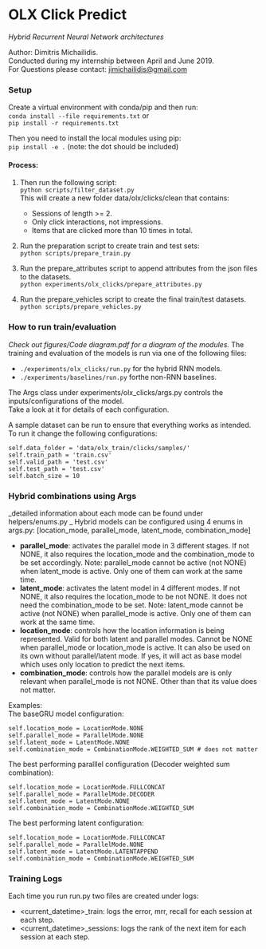# OLX Click Predict
_Hybrid Recurrent Neural Network architectures_

Author: Dimitris Michailidis.  
Conducted during my internship between April and June 2019.  
For Questions please contact: jimichailidis@gmail.com

### Setup
Create a virtual environment with conda/pip and then run:  
`conda install --file requirements.txt` or  
`pip install -r requirements.txt`

Then you need to install the local modules using pip:  
`pip install -e .` (note: the dot should be included)

#### Process:
1.  Then run the following script:  
`python scripts/filter_dataset.py`  
This will create a new folder data/olx/clicks/clean that contains:
    - Sessions of length >= 2.
    - Only click interactions, not impressions.
    - Items that are clicked more than 10 times in total.

2. Run the preparation script to create train and test sets:  
`python scripts/prepare_train.py`

3. Run the prepare_attributes script to append attributes from the json files to the datasets.  
`python experiments/olx_clicks/prepare_attributes.py`
4. Run the prepare_vehicles script to create the final train/test datasets.  
`python scripts/prepare_vehicles.py`

### How to run train/evaluation
_Check out figures/Code diagram.pdf for a diagram of the modules._
The training and evaluation of the models is run via one of the following files:

- `./experiments/olx_clicks/run.py` for the hybrid RNN models.
- `./experiments/baselines/run.py` forthe non-RNN baselines.

The Args class under experiments/olx_clicks/args.py controls the inputs/configurations of the model.  
Take a look at it for details of each configuration.

A sample dataset can be run to ensure that everything works as intended. To run it change the following configurations:  
~~~~
self.data_folder = 'data/olx_train/clicks/samples/'
self.train_path = 'train.csv'
self.valid_path = 'test.csv'
self.test_path = 'test.csv'
self.batch_size = 10
~~~~

### Hybrid combinations using Args
_detailed information about each mode can be found under helpers/enums.py  _
Hybrid models can be configured using 4 enums in args.py: [location_mode, parallel_mode, latent_mode, combination_mode]
  
- **parallel_mode**: activates the parallel mode in 3 different stages. If not NONE, it also requires the location_mode and the combination_mode to be set accordingly. Note: parallel_mode cannot be active (not NONE) when latent_mode is active. Only one of them can work at the same time. 
- **latent_mode**: activates the latent model in 4 different modes. If not NONE, it also requires the location_mode to be not NONE. It does not need the combination_mode to be set. Note: latent_mode cannot be active (not NONE) when parallel_mode is active. Only one of them can work at the same time.
- **location_mode**: controls how the location information is being represented. Valid for both latent and parallel modes. Cannot be NONE when parallel_mode or location_mode is active. It can also be used on its own without parallel/latent mode. If yes, it will act as base model which uses only location to predict the next items.
- **combination_mode**: controls how the parallel models are is only relevant when parallel_mode is not NONE. Other than that its value does not matter.

Examples:  
The baseGRU model configuration:
~~~
self.location_mode = LocationMode.NONE
self.parallel_mode = ParallelMode.NONE
self.latent_mode = LatentMode.NONE
self.combination_mode = CombinationMode.WEIGHTED_SUM # does not matter
~~~

The best performing paralllel configuration (Decoder weighted sum combination):
~~~
self.location_mode = LocationMode.FULLCONCAT
self.parallel_mode = ParallelMode.DECODER
self.latent_mode = LatentMode.NONE
self.combination_mode = CombinationMode.WEIGHTED_SUM
~~~

The best performing latent configuration:
~~~
self.location_mode = LocationMode.FULLCONCAT
self.parallel_mode = ParallelMode.NONE
self.latent_mode = LatentMode.LATENTAPPEND
self.combination_mode = CombinationMode.WEIGHTED_SUM
~~~

### Training Logs
Each time you run run.py two files are created under logs:

- <current_datetime>_train: logs the error, mrr, recall for each session at each step.
- <current_datetime>_sessions: logs the rank of the next item for each session at each step.

